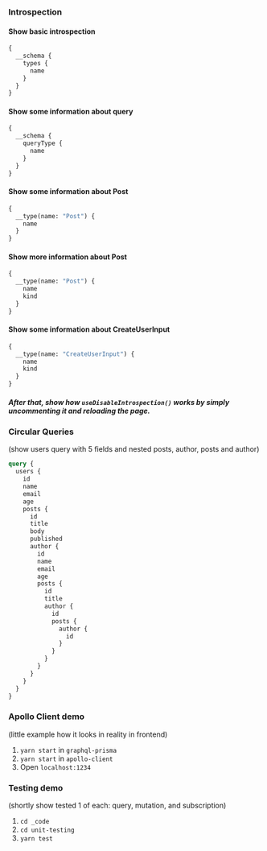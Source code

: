 ### Introspection

#### Show basic introspection

```graphql
{
  __schema {
    types {
      name
    }
  }
}
```

#### Show some information about query

```graphql
{
  __schema {
    queryType {
      name
    }
  }
}
```

#### Show some information about Post

```graphql
{
  __type(name: "Post") {
    name
  }
}
```

#### Show more information about Post

```graphql
{
  __type(name: "Post") {
    name
    kind
  }
}
```

#### Show some information about CreateUserInput

```graphql
{
  __type(name: "CreateUserInput") {
    name
    kind
  }
}
```

##### After that, show how `useDisableIntrospection()` works by simply uncommenting it and reloading the page.

### Circular Queries

(show users query with 5 fields and nested posts, author, posts and author)

```graphql
query {
  users {
    id
    name
    email
    age
    posts {
      id
      title
      body
      published
      author {
        id
        name
        email
        age
        posts {
          id
          title
          author {
            id
            posts {
              author {
                id
              }
            }
          }
        }
      }
    }
  }
}
```

### Apollo Client demo

(little example how it looks in reality in frontend)

1. `yarn start` in `graphql-prisma`
2. `yarn start` in `apollo-client`
3. Open `localhost:1234`

### Testing demo

(shortly show tested 1 of each: query, mutation, and subscription)

1. `cd _code`
2. `cd unit-testing`
3. `yarn test`
